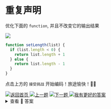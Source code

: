 
# 重复声明

优化下面的 `function`, 并且不改变它的输出结果

<a><img src='https://img.shields.io/badge/-%E5%BC%80%E5%A7%8B%E6%8C%91%E6%88%98-blue'/></a>

```js
function setLength(list) {
  if (list.length < 0) {
    return list.length + 1
  } else {
    return list.length - 1
  }
}
```


点击上方的 `接受挑战` 开始编码！旅途愉快！👍🏻

<a href='https://github.com/2462870727/show-your-code' target="_blank">
<img alt='返回首页' src='https://img.shields.io/badge/-%E8%BF%94%E5%9B%9E%E9%A6%96%E9%A1%B5-lightgrey' />
</a><a href='https://github.com/2462870727/show-your-code/blob/main/questions/01-easy-block-var/README.md' target="_blank"><img alt='上一题' src='https://img.shields.io/badge/-%E2%AC%86%EF%B8%8F%E4%B8%8A%E4%B8%80%E9%A2%98-orange' /></a>
<a href='https://github.com/2462870727/show-your-code/blob/main/questions/03-composition-value/README.md' target="_blank">
<img alt='下一题' src='https://img.shields.io/badge/-%E2%AC%87%EF%B8%8F%E4%B8%8B%E4%B8%80%E9%A2%98-success' />
</a><a href="https://github.com/2462870727/show-your-code/issues/new?title=02-much-statement&labels=answer&template=issue.md" ><img src='https://img.shields.io/badge/-%E6%88%91%E6%9C%89%E6%9B%B4%E5%A5%BD%E7%9A%84%E8%A7%A3%E7%AD%94-blue' alt='我有更好的答案' /></a>

<br>
<details><summary>查看 👀 答案</summary>

<br>

```js
function setLength(list) {
  let length = list.length
  if (length < 0) {
    return length + 1
  } else {
    return length - 1
  }
}
```

`agencyList.length` 重复的属性获取，我们应当尽可能提取出来。这样做更简洁明了，且便于维护。

<br>

</details>

<br>
